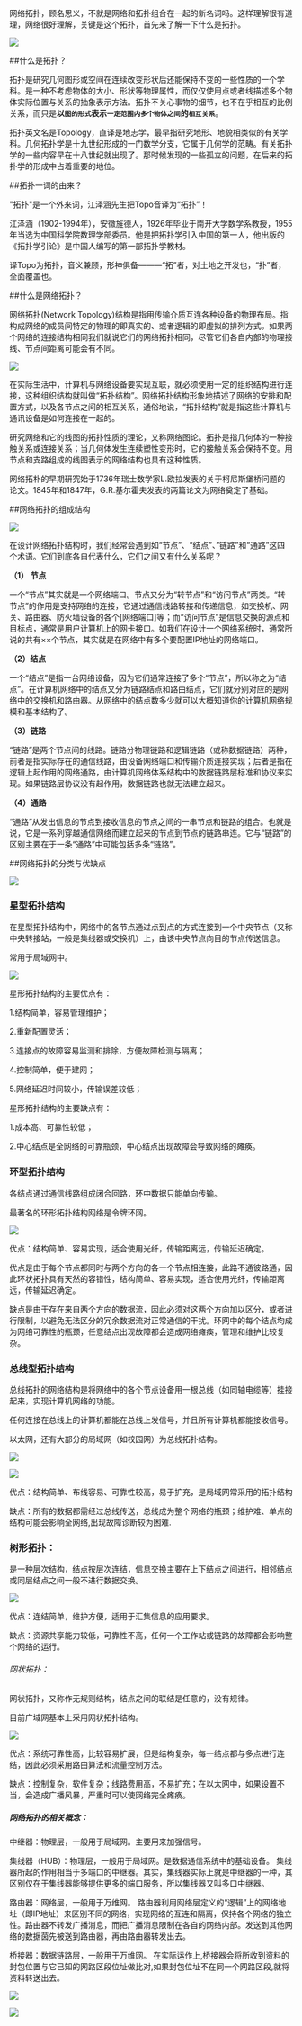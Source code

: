 网络拓扑，顾名思义，不就是网络和拓扑组合在一起的新名词吗。这样理解很有道理，网络很好理解，关键是这个拓扑，首先来了解一下什么是拓扑。

![](https://upload-images.jianshu.io/upload_images/6943526-ffbfe2fad09c4459.jpg?imageMogr2/auto-orient/strip%7CimageView2/2/w/1240)

##什么是拓扑？

拓扑是研究几何图形或空间在连续改变形状后还能保持不变的一些性质的一个学科。是一种不考虑物体的大小、形状等物理属性，而仅仅使用点或者线描述多个物体实际位置与关系的抽象表示方法。拓扑不关心事物的细节，也不在乎相互的比例关系，而只是**以`图的形式`表示`一定范围内多个物体之间`的`相互关系`**。

拓扑英文名是Topology，直译是地志学，最早指研究地形、地貌相类似的有关学科。几何拓扑学是十九世纪形成的一门数学分支，它属于几何学的范畴。有关拓扑学的一些内容早在十八世纪就出现了。那时候发现的一些孤立的问题，在后来的拓扑学的形成中占着重要的地位。

##拓扑一词的由来？

"拓扑"是一个外来词，江泽涵先生把Topo音译为“拓扑”！

江泽涵（1902-1994年），安徽旌德人，1926年毕业于南开大学数学系教授，1955年当选为中国科学院数理学部委员。他是把拓扑学引入中国的第一人，他出版的《拓扑学引论》是中国人编写的第一部拓扑学教材。

译Topo为拓扑，音义兼顾，形神俱备———“拓”者，对土地之开发也，“扑”者，全面覆盖也。

##什么是网络拓扑？

网络拓扑(Network Topology)结构是指用传输介质互连各种设备的物理布局。指构成网络的成员间特定的物理的即真实的、或者逻辑的即虚拟的排列方式。如果两个网络的连接结构相同我们就说它们的网络拓扑相同，尽管它们各自内部的物理接线、节点间距离可能会有不同。

![](//upload-images.jianshu.io/upload_images/4035828-7669bfdb8451c881.png?imageMogr2/auto-orient/strip|imageView2/2/w/750/format/webp)

在实际生活中，计算机与网络设备要实现互联，就必须使用一定的组织结构进行连接，这种组织结构就叫做“拓扑结构”。网络拓扑结构形象地描述了网络的安排和配置方式，以及各节点之间的相互关系，通俗地说，“拓扑结构”就是指这些计算机与通讯设备是如何连接在一起的。

研究网络和它的线图的拓扑性质的理论，又称网络图论。拓扑是指几何体的一种接触关系或连接关系；当几何体发生连续塑性变形时，它的接触关系会保持不变。用节点和支路组成的线图表示的网络结构也具有这种性质。

网络拓朴的早期研究始于1736年瑞士数学家L.欧拉发表的关于柯尼斯堡桥问题的论文。1845年和1847年，G.R.基尔霍夫发表的两篇论文为网络奠定了基础。

##网络拓扑的组成结构

![](//upload-images.jianshu.io/upload_images/4035828-e66c1059e0dcbc45.png?imageMogr2/auto-orient/strip|imageView2/2/w/750/format/webp)

在设计网络拓扑结构时，我们经常会遇到如“节点”、“结点”、”链路”和“通路”这四个术语。它们到底各自代表什么，它们之间又有什么关系呢？

**（1） 节点**

一个“节点”其实就是一个网络端口。节点又分为“转节点”和“访问节点”两类。“转节点”的作用是支持网络的连接，它通过通信线路转接和传递信息，如交换机、网关、路由器、防火墙设备的各个[网络端口]等；而“访问节点”是信息交换的源点和目标点，通常是用户计算机上的网卡接口。如我们在设计一个网络系统时，通常所说的共有××个节点，其实就是在网络中有多个要配置IP地址的网络端口。

**（2）结点**

一个“结点”是指一台网络设备，因为它们通常连接了多个“节点”，所以称之为“结点”。在计算机网络中的结点又分为链路结点和路由结点，它们就分别对应的是网络中的交换机和路由器。从网络中的结点数多少就可以大概知道你的计算机网络规模和基本结构了。

**（3）链路**

“链路”是两个节点间的线路。链路分物理链路和逻辑链路（或称数据链路）两种，前者是指实际存在的通信线路，由设备网络端口和传输介质连接实现；后者是指在逻辑上起作用的网络通路，由计算机网络体系结构中的数据链路层标准和协议来实现。如果链路层协议没有起作用，数据链路也就无法建立起来。

**（4）通路**

“通路”从发出信息的节点到接收信息的节点之间的一串节点和链路的组合。也就是说，它是一系列穿越通信网络而建立起来的节点到节点的链路串连。它与“链路”的区别主要在于一条“通路”中可能包括多条“链路”。

##网络拓扑的分类与优缺点

![](https://upload-images.jianshu.io/upload_images/6943526-d597e67e1b7d0660.png?imageMogr2/auto-orient/strip%7CimageView2/2/w/1240)


### 星型拓扑结构

在星型拓扑结构中，网络中的各节点通过点到点的方式连接到一个中央节点（又称中央转接站，一般是集线器或交换机）上，由该中央节点向目的节点传送信息。

常用于局域网中。

![](https://upload-images.jianshu.io/upload_images/6943526-8564efd01d5479c9.png?imageMogr2/auto-orient/strip%7CimageView2/2/w/1240)

星形拓扑结构的主要优点有：

1.结构简单，容易管理维护；

2.重新配置灵活；

3.连接点的故障容易监测和排除，方便故障检测与隔离；

4.控制简单，便于建网；

5.网络延迟时间较小，传输误差较低；

星形拓扑结构的主要缺点有：

1.成本高、可靠性较低；

2.中心结点是全网络的可靠瓶颈，中心结点出现故障会导致网络的瘫痪。

### 环型拓扑结构

各结点通过通信线路组成闭合回路，环中数据只能单向传输。

最著名的环形拓扑结构网络是令牌环网。

![](https://upload-images.jianshu.io/upload_images/6943526-4258d9f9f52d951a.png?imageMogr2/auto-orient/strip%7CimageView2/2/w/1240)

优点：结构简单、容易实现，适合使用光纤，传输距离远，传输延迟确定。

优点是由于每个节点都同时与两个方向的各一个节点相连接，此路不通彼路通，因此环状拓扑具有天然的容错性，结构简单、容易实现，适合使用光纤，传输距离远，传输延迟确定。

缺点是由于存在来自两个方向的数据流，因此必须对这两个方向加以区分，或者进行限制，以避免无法区分的冗余数据流对正常通信的干扰。环网中的每个结点均成为网络可靠性的瓶颈，任意结点出现故障都会造成网络瘫痪，管理和维护比较复杂。

### 总线型拓扑结构

总线拓扑的网络结构是将网络中的各个节点设备用一根总线（如同轴电缆等）挂接起来，实现计算机网络的功能。

任何连接在总线上的计算机都能在总线上发信号，并且所有计算机都能接收信号。

以太网，还有大部分的局域网（如校园网）为总线拓扑结构。

![](https://upload-images.jianshu.io/upload_images/6943526-06a6c384527c8963.png?imageMogr2/auto-orient/strip%7CimageView2/2/w/1240)

![](//upload-images.jianshu.io/upload_images/4035828-bc93e83dad9f7012.png?imageMogr2/auto-orient/strip|imageView2/2/w/750/format/webp)

优点：结构简单、布线容易、可靠性较高，易于扩充，是局域网常采用的拓扑结构

缺点：所有的数据都需经过总线传送，总线成为整个网络的瓶颈；维护难、单点的结构可能会影响全网络,出现故障诊断较为困难.

### 树形拓扑：

是一种层次结构，结点按层次连结，信息交换主要在上下结点之间进行，相邻结点或同层结点之间一般不进行数据交换。

![](https://upload-images.jianshu.io/upload_images/6943526-ec3264640455f599.jpg?imageMogr2/auto-orient/strip%7CimageView2/2/w/1240)

优点：连结简单，维护方便，适用于汇集信息的应用要求。

缺点：资源共享能力较低，可靠性不高，任何一个工作站或链路的故障都会影响整个网络的运行。

###### 网状拓扑：

网状拓扑，又称作无规则结构，结点之间的联结是任意的，没有规律。

目前广域网基本上采用网状拓扑结构。

![](https://upload-images.jianshu.io/upload_images/6943526-1c07141a8fce2fe7.png?imageMogr2/auto-orient/strip%7CimageView2/2/w/1240)


优点：系统可靠性高，比较容易扩展，但是结构复杂，每一结点都与多点进行连结，因此必须采用路由算法和流量控制方法。

缺点：控制复杂，软件复杂；线路费用高，不易扩充；在以太网中，如果设置不当，会造成广播风暴，严重时可以使网络完全瘫痪。


##### 网络拓扑的相关概念：

中继器：物理层，一般用于局域网。主要用来加强信号。

集线器（HUB）：物理层，一般用于局域网。是数据通信系统中的基础设备。
集线器所起的作用相当于多端口的中继器。其实，集线器实际上就是中继器的一种，其区别仅在于集线器能够提供更多的端口服务，所以集线器又叫多口中继器。

路由器：网络层，一般用于万维网。
路由器利用网络层定义的“逻辑”上的网络地址（即IP地址）来区别不同的网络，实现网络的互连和隔离，保持各个网络的独立性。路由器不转发广播消息，而把广播消息限制在各自的网络内部。发送到其他网络的数据茵先被送到路由器，再由路由器转发出去。

桥接器：数据链路层，一般用于万维网。
在实际运作上,桥接器会将所收到资料的封包位置与它已知的网路区段位址做比对,如果封包位址不在同一个网路区段,就将资料转送出去。

![](https://upload-images.jianshu.io/upload_images/6943526-d09f7bc5fa86bea4.png?imageMogr2/auto-orient/strip%7CimageView2/2/w/1240)

![](https://upload-images.jianshu.io/upload_images/6943526-05065a8330c9e3ae.gif?imageMogr2/auto-orient/strip)



















